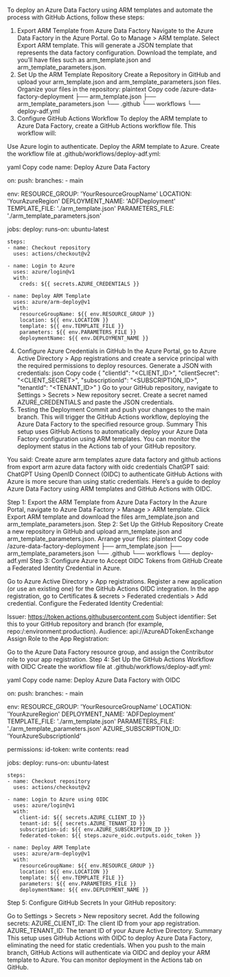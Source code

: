 To deploy an Azure Data Factory using ARM templates and automate the process with GitHub Actions, follow these steps:

1. Export ARM Template from Azure Data Factory
Navigate to the Azure Data Factory in the Azure Portal.
Go to Manage > ARM template.
Select Export ARM template. This will generate a JSON template that represents the data factory configuration.
Download the template, and you’ll have files such as arm_template.json and arm_template_parameters.json.
2. Set Up the ARM Template Repository
Create a Repository in GitHub and upload your arm_template.json and arm_template_parameters.json files.
Organize your files in the repository:
plaintext
Copy code
/azure-data-factory-deployment
├── arm_template.json
├── arm_template_parameters.json
└── .github
    └── workflows
        └── deploy-adf.yml
3. Configure GitHub Actions Workflow
To deploy the ARM template to Azure Data Factory, create a GitHub Actions workflow file. This workflow will:

Use Azure login to authenticate.
Deploy the ARM template to Azure.
Create the workflow file at .github/workflows/deploy-adf.yml:

yaml
Copy code
name: Deploy Azure Data Factory

on:
  push:
    branches:
      - main

env:
  RESOURCE_GROUP: 'YourResourceGroupName'
  LOCATION: 'YourAzureRegion'
  DEPLOYMENT_NAME: 'ADFDeployment'
  TEMPLATE_FILE: './arm_template.json'
  PARAMETERS_FILE: './arm_template_parameters.json'

jobs:
  deploy:
    runs-on: ubuntu-latest

    steps:
    - name: Checkout repository
      uses: actions/checkout@v2

    - name: Login to Azure
      uses: azure/login@v1
      with:
        creds: ${{ secrets.AZURE_CREDENTIALS }}

    - name: Deploy ARM Template
      uses: azure/arm-deploy@v1
      with:
        resourceGroupName: ${{ env.RESOURCE_GROUP }}
        location: ${{ env.LOCATION }}
        template: ${{ env.TEMPLATE_FILE }}
        parameters: ${{ env.PARAMETERS_FILE }}
        deploymentName: ${{ env.DEPLOYMENT_NAME }}
4. Configure Azure Credentials in GitHub
In the Azure Portal, go to Azure Active Directory > App registrations and create a service principal with the required permissions to deploy resources.
Generate a JSON with credentials:
json
Copy code
{
  "clientId": "<CLIENT_ID>",
  "clientSecret": "<CLIENT_SECRET>",
  "subscriptionId": "<SUBSCRIPTION_ID>",
  "tenantId": "<TENANT_ID>"
}
Go to your GitHub repository, navigate to Settings > Secrets > New repository secret.
Create a secret named AZURE_CREDENTIALS and paste the JSON credentials.
5. Testing the Deployment
Commit and push your changes to the main branch.
This will trigger the GitHub Actions workflow, deploying the Azure Data Factory to the specified resource group.
Summary
This setup uses GitHub Actions to automatically deploy your Azure Data Factory configuration using ARM templates. You can monitor the deployment status in the Actions tab of your GitHub repository.







You said:
Create azure arm templates azure data factory and github actions from export arm azure data factory  with oidc credentials 
ChatGPT said:
ChatGPT
Using OpenID Connect (OIDC) to authenticate GitHub Actions with Azure is more secure than using static credentials. Here’s a guide to deploy Azure Data Factory using ARM templates and GitHub Actions with OIDC.

Step 1: Export the ARM Template from Azure Data Factory
In the Azure Portal, navigate to Azure Data Factory > Manage > ARM template.
Click Export ARM template and download the files arm_template.json and arm_template_parameters.json.
Step 2: Set Up the GitHub Repository
Create a new repository in GitHub and upload arm_template.json and arm_template_parameters.json.
Arrange your files:
plaintext
Copy code
/azure-data-factory-deployment
├── arm_template.json
├── arm_template_parameters.json
└── .github
    └── workflows
        └── deploy-adf.yml
Step 3: Configure Azure to Accept OIDC Tokens from GitHub
Create a Federated Identity Credential in Azure.

Go to Azure Active Directory > App registrations.
Register a new application (or use an existing one) for the GitHub Actions OIDC integration.
In the app registration, go to Certificates & secrets > Federated credentials > Add credential.
Configure the Federated Identity Credential:

Issuer: https://token.actions.githubusercontent.com
Subject identifier: Set this to your GitHub repository and branch (for example, repo:<YourGitHubOrg>/<YourRepo>:environment:production).
Audience: api://AzureADTokenExchange
Assign Role to the App Registration:

Go to the Azure Data Factory resource group, and assign the Contributor role to your app registration.
Step 4: Set Up the GitHub Actions Workflow with OIDC
Create the workflow file at .github/workflows/deploy-adf.yml:

yaml
Copy code
name: Deploy Azure Data Factory with OIDC

on:
  push:
    branches:
      - main

env:
  RESOURCE_GROUP: 'YourResourceGroupName'
  LOCATION: 'YourAzureRegion'
  DEPLOYMENT_NAME: 'ADFDeployment'
  TEMPLATE_FILE: './arm_template.json'
  PARAMETERS_FILE: './arm_template_parameters.json'
  AZURE_SUBSCRIPTION_ID: 'YourAzureSubscriptionId'

permissions:
  id-token: write
  contents: read

jobs:
  deploy:
    runs-on: ubuntu-latest

    steps:
    - name: Checkout repository
      uses: actions/checkout@v2

    - name: Login to Azure using OIDC
      uses: azure/login@v1
      with:
        client-id: ${{ secrets.AZURE_CLIENT_ID }}
        tenant-id: ${{ secrets.AZURE_TENANT_ID }}
        subscription-id: ${{ env.AZURE_SUBSCRIPTION_ID }}
        federated-token: ${{ steps.azure_oidc.outputs.oidc_token }}

    - name: Deploy ARM Template
      uses: azure/arm-deploy@v1
      with:
        resourceGroupName: ${{ env.RESOURCE_GROUP }}
        location: ${{ env.LOCATION }}
        template: ${{ env.TEMPLATE_FILE }}
        parameters: ${{ env.PARAMETERS_FILE }}
        deploymentName: ${{ env.DEPLOYMENT_NAME }}
Step 5: Configure GitHub Secrets
In your GitHub repository:

Go to Settings > Secrets > New repository secret.
Add the following secrets:
AZURE_CLIENT_ID: The client ID from your app registration.
AZURE_TENANT_ID: The tenant ID of your Azure Active Directory.
Summary
This setup uses GitHub Actions with OIDC to deploy Azure Data Factory, eliminating the need for static credentials. When you push to the main branch, GitHub Actions will authenticate via OIDC and deploy your ARM template to Azure. You can monitor deployment in the Actions tab on GitHub.







